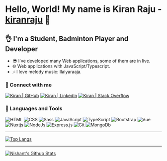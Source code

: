 # Hello, World! My name is Kiran Raju - [kiranraju][github] 👋

## 👌 I'm a Student, Badminton Player and Developer

- 😎 I've developed many Web applications, some of them are in live.
- 🌐 Web applications with JavaScript/Typescript.
- 🎶 I love melody music: Ilaiyaraaja.

### 🤝 Connect with me

[![Kiran | GitHub](https://img.shields.io/badge/GitHub-100000?style=for-the-badge&logo=github&logoColor=white)][github]
[![Kiran | LinkedIn](https://img.shields.io/badge/LinkedIn-0077B5?style=for-the-badge&logo=linkedin&logoColor=white)][linkedin]
[![Kiran | Stack Overflow](https://img.shields.io/badge/Stack_Overflow-FE7A16?style=for-the-badge&logo=stack-overflow&logoColor=white)][stackoverflow]

### 🧠 Languages and Tools
![HTML](https://img.shields.io/badge/html5%20-%23E34F26.svg?&style=for-the-badge&logo=html5&logoColor=white)
![CSS](https://img.shields.io/badge/css3%20-%231572B6.svg?&style=for-the-badge&logo=css3&logoColor=white)
![Sass](https://img.shields.io/badge/SASS%20-hotpink.svg?&style=for-the-badge&logo=SASS&logoColor=white)
![JavaScript](https://img.shields.io/badge/javascript%20-%23323330.svg?&style=for-the-badge&logo=javascript&logoColor=%23F7DF1E)
![TypeScript](https://img.shields.io/badge/typescript-%23007ACC.svg?&style=for-the-badge&logo=typescript&logoColor=white)
![Bootstrap](https://img.shields.io/badge/bootstrap%20-%23563D7C.svg?&style=for-the-badge&logo=bootstrap&logoColor=white)
![Vue](https://img.shields.io/badge/Vue.js-35495E?style=for-the-badge&logo=vue.js&logoColor=4FC08D)
![Nuxtjs](https://img.shields.io/badge/Nuxt-002E3B?style=for-the-badge&logo=nuxtdotjs&logoColor=#00DC82)
![NodeJs](https://img.shields.io/badge/node.js%20-%2343853D.svg?&style=for-the-badge&logo=node.js&logoColor=white)
![Express.js](https://img.shields.io/badge/express.js-%23404d59.svg?style=for-the-badge&logo=express&logoColor=%2361DAFB)
![Git](https://img.shields.io/badge/git%20-%23F05033.svg?&style=for-the-badge&logo=git&logoColor=white)
![MongoDb](https://img.shields.io/badge/MongoDB-%234ea94b.svg?&style=for-the-badge&logo=mongodb&logoColor=white)

---

[![Top Langs](https://github-readme-stats.vercel.app/api/top-langs/?username=rajukiran&show_icons=true&hide_border=true&theme=midnight-purple)][github]

---

[![Nishant's Github Stats](https://github-readme-stats.vercel.app/api?username=rajukiran&show_icons=true&hide_border=true&count_private=true&theme=midnight-purple)][github]

[github]: https://github.com/rajukiran
[linkedin]: https://www.linkedin.com/in/kiran-raju-jakka-851b9b30/
[stackoverflow]: https://stackoverflow.com/users/5838619/jaccs
